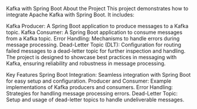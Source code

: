 Kafka with Spring Boot
About the Project
This project demonstrates how to integrate Apache Kafka with Spring Boot. It includes:

Kafka Producer: A Spring Boot application to produce messages to a Kafka topic.
Kafka Consumer: A Spring Boot application to consume messages from a Kafka topic.
Error Handling: Mechanisms to handle errors during message processing.
Dead-Letter Topic (DLT): Configuration for routing failed messages to a dead-letter topic for further inspection and handling.
The project is designed to showcase best practices in messaging with Kafka, ensuring reliability and robustness in message processing.

Key Features
Spring Boot Integration: Seamless integration with Spring Boot for easy setup and configuration.
Producer and Consumer: Example implementations of Kafka producers and consumers.
Error Handling: Strategies for handling message processing errors.
Dead-Letter Topic: Setup and usage of dead-letter topics to handle undeliverable messages.
